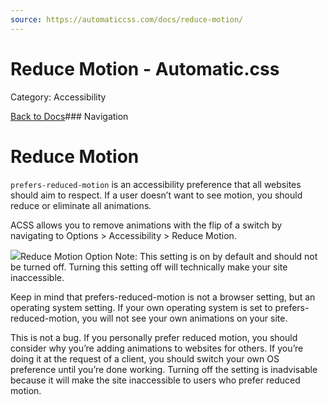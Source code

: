 ```yaml
---
source: https://automaticcss.com/docs/reduce-motion/
---
```


# Reduce Motion - Automatic.css

Category: Accessibility

[Back to Docs](https://automaticcss.com/docs)### Navigation

# Reduce Motion

`prefers-reduced-motion` is an accessibility preference that all websites should aim to respect. If a user doesn’t want to see motion, you should reduce or eliminate all animations.

ACSS allows you to remove animations with the flip of a switch by navigating to Options > Accessibility > Reduce Motion.

![](https://automaticcss.com/wp-content/uploads/CleanShot-2024-11-01-at-14.10.09@2x-1024x593.jpg)Reduce Motion Option
Note: This setting is on by default and should not be turned off. Turning this setting off will technically make your site inaccessible.

Keep in mind that prefers-reduced-motion is not a browser setting, but an operating system setting. If your own operating system is set to prefers-reduced-motion, you will not see your own animations on your site.

This is not a bug. If you personally prefer reduced motion, you should consider why you’re adding animations to websites for others. If you’re doing it at the request of a client, you should switch your own OS preference until you’re done working. Turning off the setting is inadvisable because it will make the site inaccessible to users who prefer reduced motion.

